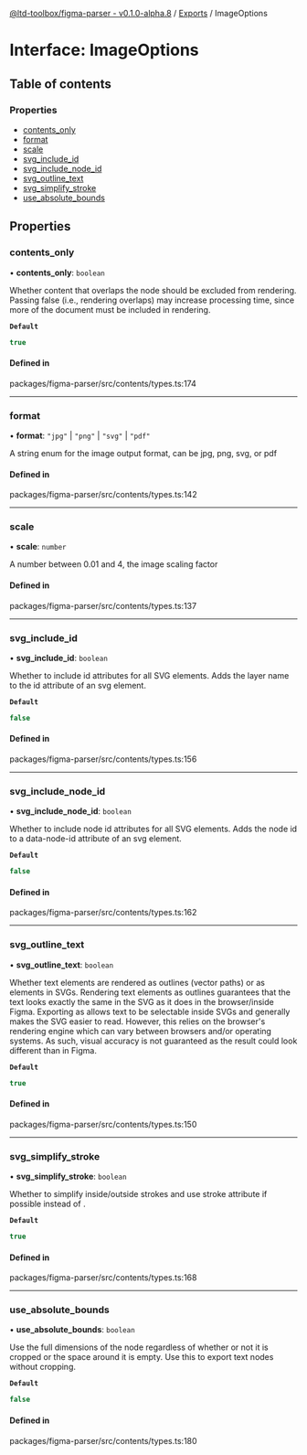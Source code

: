 [@ltd-toolbox/figma-parser - v0.1.0-alpha.8](../README.md) / [Exports](../modules.md) / ImageOptions

# Interface: ImageOptions

## Table of contents

### Properties

- [contents\_only](ImageOptions.md#contents_only)
- [format](ImageOptions.md#format)
- [scale](ImageOptions.md#scale)
- [svg\_include\_id](ImageOptions.md#svg_include_id)
- [svg\_include\_node\_id](ImageOptions.md#svg_include_node_id)
- [svg\_outline\_text](ImageOptions.md#svg_outline_text)
- [svg\_simplify\_stroke](ImageOptions.md#svg_simplify_stroke)
- [use\_absolute\_bounds](ImageOptions.md#use_absolute_bounds)

## Properties

### contents\_only

• **contents\_only**: `boolean`

Whether content that overlaps the node should be excluded from rendering. Passing false (i.e., rendering overlaps) may increase processing time, since more of the document must be included in rendering.

**`Default`**

```ts
true
```

#### Defined in

packages/figma-parser/src/contents/types.ts:174

___

### format

• **format**: ``"jpg"`` \| ``"png"`` \| ``"svg"`` \| ``"pdf"``

A string enum for the image output format, can be jpg, png, svg, or pdf

#### Defined in

packages/figma-parser/src/contents/types.ts:142

___

### scale

• **scale**: `number`

A number between 0.01 and 4, the image scaling factor

#### Defined in

packages/figma-parser/src/contents/types.ts:137

___

### svg\_include\_id

• **svg\_include\_id**: `boolean`

Whether to include id attributes for all SVG elements. Adds the layer name to the id attribute of an svg element.

**`Default`**

```ts
false
```

#### Defined in

packages/figma-parser/src/contents/types.ts:156

___

### svg\_include\_node\_id

• **svg\_include\_node\_id**: `boolean`

Whether to include node id attributes for all SVG elements. Adds the node id to a data-node-id attribute of an svg element.

**`Default`**

```ts
false
```

#### Defined in

packages/figma-parser/src/contents/types.ts:162

___

### svg\_outline\_text

• **svg\_outline\_text**: `boolean`

Whether text elements are rendered as outlines (vector paths) or as <text> elements in SVGs.
Rendering text elements as outlines guarantees that the text looks exactly the same in the SVG as it does in the browser/inside Figma.
Exporting as <text> allows text to be selectable inside SVGs and generally makes the SVG easier to read. However, this relies on the browser's rendering engine which can vary between browsers and/or operating systems. As such, visual accuracy is not guaranteed as the result could look different than in Figma.

**`Default`**

```ts
true
```

#### Defined in

packages/figma-parser/src/contents/types.ts:150

___

### svg\_simplify\_stroke

• **svg\_simplify\_stroke**: `boolean`

Whether to simplify inside/outside strokes and use stroke attribute if possible instead of <mask>.

**`Default`**

```ts
true
```

#### Defined in

packages/figma-parser/src/contents/types.ts:168

___

### use\_absolute\_bounds

• **use\_absolute\_bounds**: `boolean`

Use the full dimensions of the node regardless of whether or not it is cropped or the space around it is empty. Use this to export text nodes without cropping.

**`Default`**

```ts
false
```

#### Defined in

packages/figma-parser/src/contents/types.ts:180
